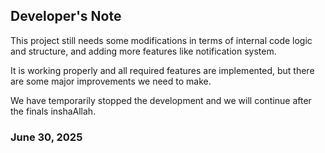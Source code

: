 ## Developer's Note

This project still needs some modifications in terms of internal code logic and structure, and adding more features like notification system.

It is working properly and all required features are implemented, but there are some major improvements we need to make.

We have temporarily stopped the development and we will continue after the finals inshaAllah.

### June 30, 2025
